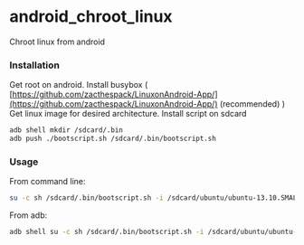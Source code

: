 # android_chroot_linux
Chroot linux from android

### Installation
Get root on android.
Install busybox ( [https://github.com/zacthespack/LinuxonAndroid-App/](https://github.com/zacthespack/LinuxonAndroid-App/)  (recommended) )
Get linux image for desired architecture.
Install script on sdcard
```sh
adb shell mkdir /sdcard/.bin
adb push ./bootscript.sh /sdcard/.bin/bootscript.sh
```

### Usage
From command line:
```sh
su -c sh /sdcard/.bin/bootscript.sh -i /sdcard/ubuntu/ubuntu-13.10.SMALL.ext2.img
```

From adb:
```sh
adb shell su -c sh /sdcard/.bin/bootscript.sh -i /sdcard/ubuntu/ubuntu-13.10.SMALL.ext2.img
```
